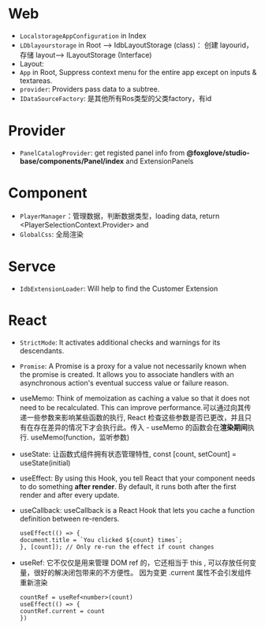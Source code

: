 # Web

- `LocalstorageAppConfiguration` in Index
- `LDblayourstorage` in Root --> IdbLayoutStorage (class)： 创建 layourid，存储 layout--> ILayoutStorage (Interface)
- Layout:
- `App` in Root, Suppress context menu for the entire app except on inputs & textareas.
- `provider`: Providers pass data to a subtree.
- `IDataSourceFactory`: 是其他所有Ros类型的父类factory，有id


# Provider

- `PanelCatalogProvider`: get registed panel info from **@foxglove/studio-base/components/Panel/index** and ExtensionPanels

# Component
- `PlayerManager`：管理数据，判断数据类型，loading data, return <PlayerSelectionContext.Provider> and <MessagePipelineProvider>
- `GlobalCss`: 全局渲染

# Servce
- `IdbExtensionLoader`: Will help to find the Customer Extension

# React
- `StrictMode`: It activates additional checks and warnings for its descendants.
- `Promise`: A Promise is a proxy for a value not necessarily known when the promise is created. It allows you to associate handlers with an asynchronous action's eventual success value or failure reason.
- useMemo: Think of memoization as caching a value so that it does not need to be recalculated. This can improve performance.可以通过向其传递一些参数来影响某些函数的执行, React 检查这些参数是否已更改，并且只有在存在差异的情况下才会执行此。传入 - useMemo 的函数会在**渲染期间**执行. useMemo(function，监听参数)
- useState: 让函数式组件拥有状态管理特性, const [count, setCount] = useState<number>(initial)
- useEffect: By using this Hook, you tell React that your component needs to do something **after render**. By default, it runs both after the first render and after every update.
- useCallback: useCallback is a React Hook that lets you cache a function definition between re-renders.


  ```
  useEffect(() => {
  document.title = `You clicked ${count} times`;
  }, [count]); // Only re-run the effect if count changes
  ```

- useRef: 它不仅仅是用来管理 DOM ref 的，它还相当于 this , 可以存放任何变量，很好的解决闭包带来的不方便性。 因为变更 .current 属性不会引发组件重新渲染

  ```
  countRef = useRef<number>(count)
  useEffect(() => {
  countRef.current = count
  })
  ```
